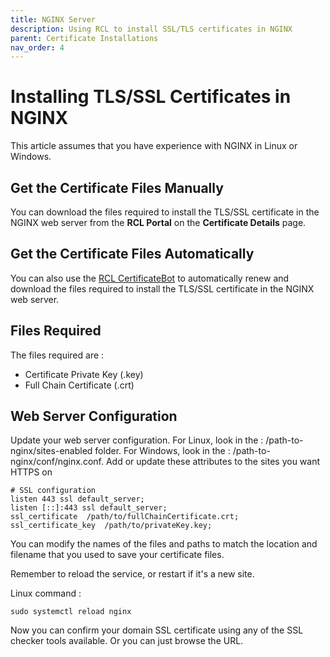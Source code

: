 ```yaml
---
title: NGINX Server
description: Using RCL to install SSL/TLS certificates in NGINX
parent: Certificate Installations
nav_order: 4
---
```


# Installing TLS/SSL Certificates in NGINX

This article assumes that you have experience with NGINX in Linux or Windows.

## Get the Certificate Files Manually

You can download the files required to install the TLS/SSL certificate in the NGINX web server from the **RCL Portal** on the **Certificate Details** page.

## Get the Certificate Files Automatically

You can also use the [RCL CertificateBot](../certbot/certbot) to automatically renew and download the files required to install the TLS/SSL certificate in the NGINX web server.

## Files Required

The files required are :

- Certificate Private Key (.key)
- Full Chain Certificate (.crt)

## Web Server Configuration

Update your web server configuration. For Linux, look in the : /path-to-nginx/sites-enabled folder. For Windows, look in the : /path-to-nginx/conf/nginx.conf. Add or update these attributes to the sites you want HTTPS on

```
# SSL configuration
listen 443 ssl default_server;
listen [::]:443 ssl default_server;
ssl_certificate  /path/to/fullChainCertificate.crt;
ssl_certificate_key  /path/to/privateKey.key;
```
You can modify the names of the files and paths to match the location and filename that you used to save your certificate files.

Remember to reload the service, or restart if it's a new site.

Linux command :
```
sudo systemctl reload nginx
```

Now you can confirm your domain SSL certificate using any of the SSL checker tools available. Or you can just browse the URL.